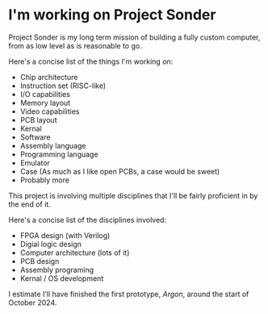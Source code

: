 # I'm working on Project Sonder

Project Sonder is my long term mission of building a fully custom computer, from as low level as is reasonable to go.

Here's a concise list of the things I'm working on:

- Chip architecture
- Instruction set (RISC-like)
- I/O capabilities
- Memory layout
- Video capabilities
- PCB layout
- Kernal
- Software
- Assembly language
- Programming language
- Emulator
- Case (As much as I like open PCBs, a case would be sweet)
- Probably more

This project is involving multiple disciplines that I'll be fairly proficient in by the end of it.

Here's a concise list of the disciplines involved:

- FPGA design (with Verilog)
- Digial logic design
- Computer architecture (lots of it)
- PCB design
- Assembly programing
- Kernal / OS development

I estimate I'll have finished the first prototype, *Argon*, around the start of October 2024.
